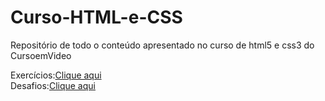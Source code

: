 # Curso-HTML-e-CSS
 Repositório de todo o conteúdo apresentado no curso de html5 e css3 do CursoemVideo 

Exercícios:<a href="Curso-HTML-e-CSS">Clique aqui</a><br>
Desafios:<a href="Curso-HTML-e-CSS/projetos">Clique aqui</a>